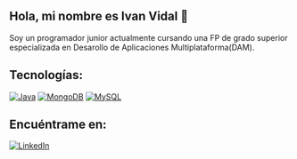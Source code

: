 ## Hola, mi nombre es Ivan Vidal 👋

Soy un programador junior actualmente cursando una FP de grado superior especializada en Desarollo de Aplicaciones Multiplataforma(DAM).

## Tecnologías:
[![Java](https://img.shields.io/badge/Java-007396?style=for-the-badge&logo=java&logoColor=white&labelColor=101010)]()
[![MongoDB](https://img.shields.io/badge/MongoDB-47A248?style=for-the-badge&logo=mongodb&logoColor=white&labelColor=101010)]()
[![MySQL](https://img.shields.io/badge/MySQL-4479A1?style=for-the-badge&logo=mysql&logoColor=white&labelColor=101010)]()
</br>

## Encuéntrame en:
[![LinkedIn](https://img.shields.io/badge/LinkedIn-Ivan_Vidal-0077B5?style=for-the-badge&logo=linkedin&logoColor=white&labelColor=101010)](https://www.linkedin.com/in/ivan-vidal-chica-a2777b257/)

